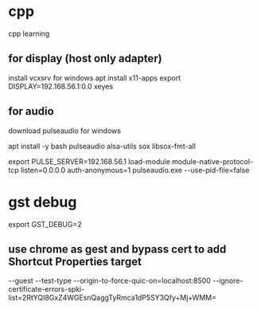 # cpp
cpp learning 

## for display (host only adapter)
install vcxsrv for windows
apt install x11-apps
export DISPLAY=192.168.56.1:0.0
xeyes

## for audio
download pulseaudio for windows

apt install -y bash pulseaudio alsa-utils sox libsox-fmt-all

export PULSE_SERVER=192.168.56.1
load-module module-native-protocol-tcp listen=0.0.0.0 auth-anonymous=1
pulseaudio.exe --use-pid-file=false

# gst debug
export GST_DEBUG=2

## use chrome as gest and bypass cert to add Shortcut Properties target
--guest  --test-type --origin-to-force-quic-on=localhost:8500 --ignore-certificate-errors-spki-list=2RtYQI8GxZ4WGEsnQaggTyRmca1dP5SY3Qfy+Mj+WMM=
